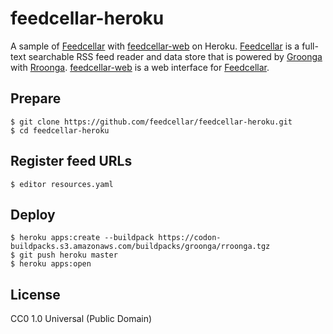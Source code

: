 # feedcellar-heroku

A sample of [Feedcellar][] with [feedcellar-web][] on Heroku. [Feedcellar][] is a full-text searchable RSS feed reader and data store that is powered by [Groonga][] with [Rroonga][]. [feedcellar-web][] is a web interface for [Feedcellar][].

[Feedcellar]:http://myokoym.net/feedcellar/
[feedcellar-web]:https://github.com/feedcellar/feedcellar-web
[Groonga]:http://groonga.org/
[Rroonga]:http://ranguba.org/#about-rroonga

## Prepare

    $ git clone https://github.com/feedcellar/feedcellar-heroku.git
    $ cd feedcellar-heroku

## Register feed URLs

    $ editor resources.yaml

## Deploy

    $ heroku apps:create --buildpack https://codon-buildpacks.s3.amazonaws.com/buildpacks/groonga/rroonga.tgz
    $ git push heroku master
    $ heroku apps:open

## License

CC0 1.0 Universal (Public Domain)
